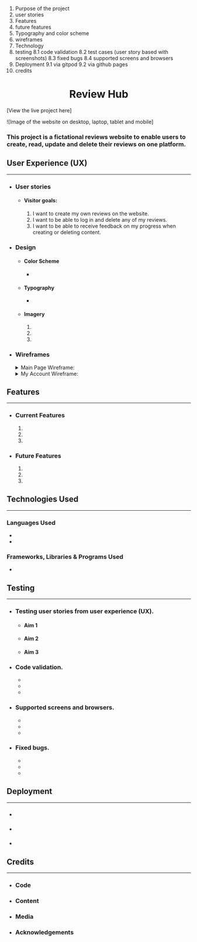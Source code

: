 1. Purpose of the project
2. user stories
3. Features
4. future features
5. Typography and color scheme
6. wireframes
7. Technology
8. testing
   8.1 code validation
   8.2 test cases (user story based with screenshots)
   8.3 fixed bugs
   8.4 supported screens and browsers
9. Deployment
   9.1 via gitpod
   9.2 via github pages
10. credits

<h1 align="center">Review Hub</h1>

[View the live project here]

![Image of the website on desktop, laptop, tablet and mobile]

### This project is a fictational reviews website to enable users to create, read, update and delete their reviews on one platform.

## User Experience (UX)
***
- ### User stories
    - #### Visitor goals:
        1. I want to create my own reviews on the website.
        2. I want to be able to log in and delete any of my reviews.
        3. I want to be able to receive feedback on my progress when creating or deleting content.

- ### Design
    * #### Color Scheme
        -  
    * #### Typography
        - 
    * #### Imagery
        1. 
        2. 
        3. 

- ### Wireframes
    <details><summary>Main Page Wireframe:</summary>

    ![Main Page Wireframe](static/images/readme-images/wireframes/main-page-wireframe.JPG)
    </details>

    <details><summary>My Account Wireframe:</summary>

    ![My Account Wireframe](static/images/readme-images/wireframes/my-account-wireframe.JPG)

    </details>

## Features
***
* ### Current Features
    1. 
    2. 
    3. 
    
* ### Future Features
    1. 
    2. 
    3. 
    
        
## Technologies Used
***
### Languages Used
* 
* 

### Frameworks, Libraries & Programs Used
* 


## Testing
***
* ### Testing user stories from user experience (UX).
    * #### Aim 1

    * #### Aim 2
    
    * #### Aim 3
        
* ### Code validation.
    * 
    * 
    * 

* ### Supported screens and browsers.
    * 
    * 
    * 
    

* ### Fixed bugs.
    * 
    * 
    * 
    


## Deployment
***
* ###
* ###
* ###


## Credits
***
* ### Code


* ### Content


* ### Media

* ### Acknowledgements
